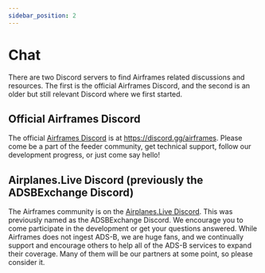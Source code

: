```yaml
---
sidebar_position: 2
---
```


# Chat

There are two Discord servers to find Airframes related discussions and resources. The first is the official Airframes Discord, and the second is an older but still relevant Discord where we first started.

## Official Airframes Discord

The official [Airframes Discord](https://discord.gg/airframes) is at https://discord.gg/airframes. Please come be a part of the feeder community, get technical support, follow our development progress, or just come say hello!

## Airplanes.Live Discord (previously the ADSBExchange Discord)

The Airframes community is on the [Airplanes.Live Discord](https://discord.gg/aXt7KdycJk). This was previously named as the ADSBExchange Discord. We encourage you to come participate in the development or get your questions answered. While Airframes does not ingest ADS-B, we are huge fans, and we continually support and encourage others to help all of the ADS-B services to expand their coverage. Many of them will be our partners at some point, so please consider it.
